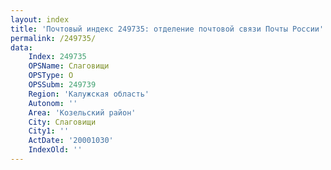 ```yaml
---
layout: index
title: 'Почтовый индекс 249735: отделение почтовой связи Почты России'
permalink: /249735/
data:
    Index: 249735
    OPSName: Слаговищи
    OPSType: О
    OPSSubm: 249739
    Region: 'Калужская область'
    Autonom: ''
    Area: 'Козельский район'
    City: Слаговищи
    City1: ''
    ActDate: '20001030'
    IndexOld: ''
---
```

